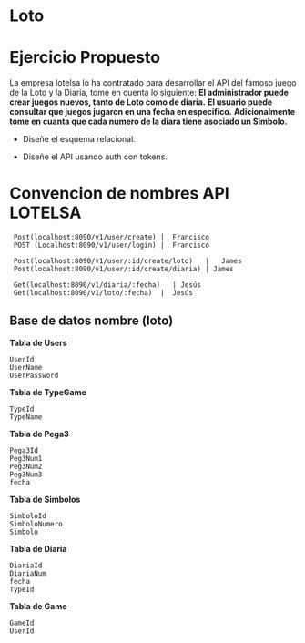 # Loto
# Ejercicio Propuesto
La empresa lotelsa lo ha contratado para desarrollar el API del famoso juego de la Loto y la Diaria, tome en cuenta lo siguiente:
**El administrador puede crear juegos nuevos, tanto de Loto como de diaria.**
**El usuario puede consultar que juegos jugaron en una fecha en especifico.**
**Adicionalmente tome en cuanta que cada numero de la diara tiene asociado un Simbolo.**
* Diseñe el esquema relacional.

* Diseñe el API usando auth con tokens.

# Convencion de nombres API LOTELSA
```
 Post(localhost:8090/v1/user/create) |  Francisco
 POST (Localhost:8090/v1/user/login) |  Francisco

 Post(localhost:8090/v1/user/:id/create/loto)   |   James
 Post(localhost:8090/v1/user/:id/create/diaria) | James

 Get(localhost:8090/v1/diaria/:fecha)   | Jesús
 Get(localhost:8090/v1/loto/:fecha)  |  Jesús
```

## Base de datos nombre (loto)

**Tabla de Users**
```
UserId
UserName   
UserPassword

```

**Tabla de TypeGame**
```
TypeId
TypeName   

```
**Tabla de Pega3**
```
Pega3Id
Peg3Num1   
Peg3Num2  
Peg3Num3
fecha

```
**Tabla de Simbolos**
```
SimboloId
SimboloNumero   
Simbolo
```

**Tabla de Diaria**
```
DiariaId 
DiariaNum
fecha
TypeId

```

**Tabla de Game**
```
GameId 
UserId

```

